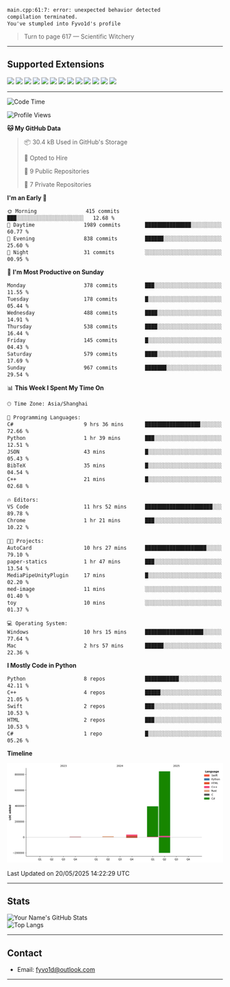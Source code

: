```
main.cpp:61:7: error: unexpected behavior detected
compilation terminated.
You've stumpled into Fyvo1d's profile
```

> Turn to page 617 — Scientific Witchery

---

## Supported Extensions

<p align="left">
  <img src="https://cdn.jsdelivr.net/gh/devicons/devicon/icons/cplusplus/cplusplus-original.svg" height="40" />
  <img src="https://cdn.jsdelivr.net/gh/devicons/devicon/icons/csharp/csharp-original.svg" height="40" />
  <img src="https://cdn.jsdelivr.net/gh/devicons/devicon/icons/python/python-original.svg" height="40" />
  <img src="https://cdn.jsdelivr.net/gh/devicons/devicon/icons/swift/swift-original.svg" height="40" />
  <img src="https://cdn.jsdelivr.net/gh/devicons/devicon/icons/git/git-original.svg" height="40" />
  <img src="https://cdn.jsdelivr.net/gh/devicons/devicon/icons/docker/docker-original.svg" height="40" />
  <img src="https://cdn.jsdelivr.net/gh/devicons/devicon/icons/vscode/vscode-original.svg" height="40" />
  <img src="https://www.vulkan.org/user/themes/vulkan/images/logo/vulkan-logo.svg" height="40" />
  <img src="https://cdn.jsdelivr.net/gh/devicons/devicon/icons/opengl/opengl-original.svg" height="40" />
  <img src="https://cdn.jsdelivr.net/gh/devicons/devicon/icons/pytorch/pytorch-original.svg" height="40" />
  <img src="https://cdn.jsdelivr.net/gh/devicons/devicon/icons/unity/unity-original.svg" height="40" />
  <img src="https://cdn.jsdelivr.net/gh/devicons/devicon/icons/unrealengine/unrealengine-original.svg" height="40" />
  <img src="https://cdn.jsdelivr.net/gh/devicons/devicon/icons/cmake/cmake-original.svg" height="40" />
</p>


---

<!--START_SECTION:waka-->
![Code Time](http://img.shields.io/badge/Code%20Time-143%20hrs%2021%20mins-blue)

![Profile Views](http://img.shields.io/badge/Profile%20Views-10-blue)

**🐱 My GitHub Data** 

> 📦 30.4 kB Used in GitHub's Storage 
 > 
> 💼 Opted to Hire
 > 
> 📜 9 Public Repositories 
 > 
> 🔑 7 Private Repositories 
 > 
**I'm an Early 🐤** 

```text
🌞 Morning                415 commits         ███░░░░░░░░░░░░░░░░░░░░░░   12.68 % 
🌆 Daytime                1989 commits        ███████████████░░░░░░░░░░   60.77 % 
🌃 Evening                838 commits         ██████░░░░░░░░░░░░░░░░░░░   25.60 % 
🌙 Night                  31 commits          ░░░░░░░░░░░░░░░░░░░░░░░░░   00.95 % 
```
📅 **I'm Most Productive on Sunday** 

```text
Monday                   378 commits         ███░░░░░░░░░░░░░░░░░░░░░░   11.55 % 
Tuesday                  178 commits         █░░░░░░░░░░░░░░░░░░░░░░░░   05.44 % 
Wednesday                488 commits         ████░░░░░░░░░░░░░░░░░░░░░   14.91 % 
Thursday                 538 commits         ████░░░░░░░░░░░░░░░░░░░░░   16.44 % 
Friday                   145 commits         █░░░░░░░░░░░░░░░░░░░░░░░░   04.43 % 
Saturday                 579 commits         ████░░░░░░░░░░░░░░░░░░░░░   17.69 % 
Sunday                   967 commits         ███████░░░░░░░░░░░░░░░░░░   29.54 % 
```


📊 **This Week I Spent My Time On** 

```text
🕑︎ Time Zone: Asia/Shanghai

💬 Programming Languages: 
C#                       9 hrs 36 mins       ██████████████████░░░░░░░   72.66 % 
Python                   1 hr 39 mins        ███░░░░░░░░░░░░░░░░░░░░░░   12.51 % 
JSON                     43 mins             █░░░░░░░░░░░░░░░░░░░░░░░░   05.43 % 
BibTeX                   35 mins             █░░░░░░░░░░░░░░░░░░░░░░░░   04.54 % 
C++                      21 mins             █░░░░░░░░░░░░░░░░░░░░░░░░   02.68 % 

🔥 Editors: 
VS Code                  11 hrs 52 mins      ██████████████████████░░░   89.78 % 
Chrome                   1 hr 21 mins        ███░░░░░░░░░░░░░░░░░░░░░░   10.22 % 

🐱‍💻 Projects: 
AutoCard                 10 hrs 27 mins      ████████████████████░░░░░   79.10 % 
paper-statics            1 hr 47 mins        ███░░░░░░░░░░░░░░░░░░░░░░   13.54 % 
MediaPipeUnityPlugin     17 mins             █░░░░░░░░░░░░░░░░░░░░░░░░   02.20 % 
med-image                11 mins             ░░░░░░░░░░░░░░░░░░░░░░░░░   01.40 % 
toy                      10 mins             ░░░░░░░░░░░░░░░░░░░░░░░░░   01.37 % 

💻 Operating System: 
Windows                  10 hrs 15 mins      ███████████████████░░░░░░   77.64 % 
Mac                      2 hrs 57 mins       ██████░░░░░░░░░░░░░░░░░░░   22.36 % 
```

**I Mostly Code in Python** 

```text
Python                   8 repos             ███████████░░░░░░░░░░░░░░   42.11 % 
C++                      4 repos             █████░░░░░░░░░░░░░░░░░░░░   21.05 % 
Swift                    2 repos             ███░░░░░░░░░░░░░░░░░░░░░░   10.53 % 
HTML                     2 repos             ███░░░░░░░░░░░░░░░░░░░░░░   10.53 % 
C#                       1 repo              █░░░░░░░░░░░░░░░░░░░░░░░░   05.26 % 
```



**Timeline**

![Lines of Code chart](https://raw.githubusercontent.com/FyVoid/FyVoid/main/assets/bar_graph.png)


 Last Updated on 20/05/2025 14:22:29 UTC
<!--END_SECTION:waka-->

---

## Stats

![Your Name's GitHub Stats](https://github-readme-stats.vercel.app/api?username=fyvoid&show_icons=true&theme=tokyonight)  
![Top Langs](https://github-readme-stats.vercel.app/api/top-langs/?username=fyvoid&layout=compact&theme=tokyonight)

---

## Contact

- Email: [fyvo1d@outlook.com](fyvo1d@outlook.com)  

---
